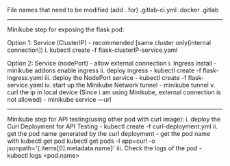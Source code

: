 File names that need to be modified (add . for)
.gitlab-ci.yml
.docker
.gitlab

------------------------------------------------------------------------
Minikube step for exposing the flask pod:

Option 1: Service (ClusterIP) - recommended [same cluster only(internal connection]) 
  i. kubectl create -f flask-clusterIP-service.yaml

Option 2: Service (nodePort) - allow external connection
  i. Ingress install
     - minikube addons enable ingress
  ii. deploy ingress
    - kubectl create -f flask-ingress.yaml
  iii. deploy the NodePort service
    - kubectl create -f flask-service.yaml
  iv. start up the Minikube Network tunnel
    - minikube tunnel
  v. curl the ip in local device (Since i am using Minikube, external connection is not allowed)
    - minikube service <service-name> —url

------------------------------------------------------------------------
Minikube step for API testing(using other pod with curl image):
  i. deploy the Curl Deployment for API Testing
    - kubectl create -f curl-deployment.yml
  ii. get the pod name generated by the curl deployment
    - get the pod name with kubectl get pod <OR> kubectl get pods -l app=curl -o jsonpath='{.items[0].metadata.name}'
  iii. Check the logs of the pod
    - kubectl logs <pod.name>



